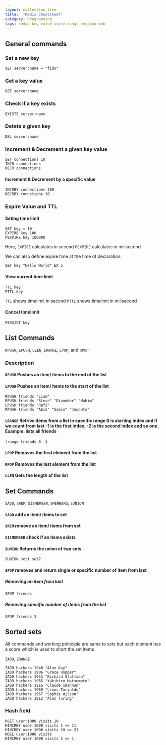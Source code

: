 ```yaml
---
layout: collection_item
title:  "Redis Cheatsheet"
category: Programning
tags: redis key value store nosql session web
---
```


## General commands
### Set a new key 
```redis
SET server:name = "fido"
```
### Get a key value
```
GET server:name
```
### Check if a key exists
```redis
EXISTS server:name
```
### Detete a given key
```redis
DEL server:name
```
### Increment & Decrement a given key value
```redis
SET connections 10
INCR connections
DECR connections
```
#### Increment & Decrement by a specific value
```redis
INCRBY connections 100
DECRBY connctions 10
```

### Expire Value and TTL
#### Seting time limit
```redis
SET key = 10
EXPIRE key 100 
PEXPIRE key 100000
```
Here, 
`EXPIRE` calculates in second
`PEXPIRE` calculates in milisecond

We can also define expire time at the time of declaration
```redis
SET key "Hello World" EX 5
```
#### View current time limit
```redis
TTL key
PTTL key
```

`TTL` shows timelimit in second
`PTTL` shows timelimit in milisecond

#### Cancel timelimit
```redis
PERSIST key
```

## List Commands
 `RPUSH`, `LPUSH`, `LLEN`, `LRANGE`, `LPOP`, and `RPOP`
### Description
#### `RPUSH` Pushes an item/ items to the end of the list
#### `LPUSH` Pushes an item/ items to the start of the list
```
RPUSH friends "Liam"
RPUSH friends "Steve" "Diponkor" "Mahim"
LPUSH friends "Rafi"
RPUSH friends "Abid" "Samin" "Joyanta"
```
#### `LRANGE` Retrive items from a list in specific range 0 is starting index and if we count from last -1 is the first index, -2 is the second index and so one. Example. lists all friends

```redis 
lrange friends 0 -1
```

#### `LPOP` Removes the first element from the list
#### `RPOP` Removes the last element from the list
#### `LLEN` Gets the length of the list

## Set Commands 
`SADD`, `SREM`, `SISMEMBER`, `SMEMBERS`, `SUNION`

#### `SADD` add an item/ items to set
#### `SREM` remove an item/ items from set
#### `SISMEMBER` check if an items exists
#### `SUNION` Returns the union of two sets
```redis
SUNION set1 set2
```
#### `SPOP` removes and return single or specific number of item from last
##### Removing on item from last
```redis
SPOP friends
```
##### Removing specific number of items from the list
```redis 
SPOP friends 3
```

## Sorted sets
All commands and working priniciple are same to sets but each element has a score which is used to short the set items

`ZADD`, `ZRANGE`

```redis
ZADD hackers 1940 "Alan Kay"
ZADD hackers 1906 "Grace Hopper"
ZADD hackers 1953 "Richard Stallman"
ZADD hackers 1965 "Yukihiro Matsumoto"
ZADD hackers 1916 "Claude Shannon"
ZADD hackers 1969 "Linus Torvalds"
ZADD hackers 1957 "Sophie Wilson"
ZADD hackers 1912 "Alan Turing"
```

### Hash field
```redis
HSET user:1000 visits 10
HINCRBY user:1000 visits 1 => 11
HINCRBY user:1000 visits 10 => 21
HDEL user:1000 visits
HINCRBY user:1000 visits 1 => 1
```



